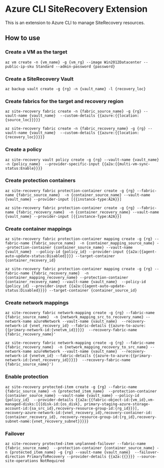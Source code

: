 # Azure CLI SiteRecovery Extension #
This is an extension to Azure CLI to manage SiteRecovery resources.

## How to use ##
### Create a VM as the target
`az vm create -n {vm_name} -g {vm_rg} --image Win2012Datacenter --public-ip-sku Standard --admin-password {password}`

### Create a SiteRecovery Vault
`az backup vault create -g {rg} -n {vault_name} -l {recovery_loc}`

### Create fabrics for the target and recovery region
`az site-recovery fabric create -n {fabric_source_name} -g {rg} --vault-name {vault_name} 
--custom-details {{azure:{{location:{source_loc}}}}}`  

`az site-recovery fabric create -n {fabric_recovery_name} -g {rg} --vault-name {vault_name} 
--custom-details {{azure:{{location:{recovery_loc}}}}}`

### Create a policy
`az site-recovery vault policy create -g {rg} --vault-name {vault_name} -n {policy_name} 
--provider-specific-input {{a2a:{{multi-vm-sync-status:Enable}}}}`

### Create protection containers
`az site-recovery fabric protection-container create -g {rg} --fabric-name {fabric_source_name} 
-n {container_source_name} --vault-name {vault_name} --provider-input [{{instance-type:A2A}}]`  

`az site-recovery fabric protection-container create -g {rg} --fabric-name {fabric_recovery_name} 
-n {container_recovery_name} --vault-name {vault_name} --provider-input [{{instance-type:A2A}}]`

### Create container mappings
`az site-recovery fabric protection-container mapping create -g {rg} --fabric-name {fabric_source_name} 
-n {container_mapping_source_name} --protection-container {container_source_name} --vault-name {vault_name} 
--policy-id {policy_id} --provider-input {{a2a:{{agent-auto-update-status:Disabled}}}} --target-container {container_recovery_id}`  

`az site-recovery fabric protection-container mapping create -g {rg} --fabric-name {fabric_recovery_name} 
-n {container_mapping_recovery_name} --protection-container {container_recovery_name} --vault-name {vault_name} 
--policy-id {policy_id} --provider-input {{a2a:{{agent-auto-update-status:Disabled}}}} --target-container {container_source_id}`

### Create network mappings
`az site-recovery fabric network-mapping create -g {rg} --fabric-name {fabric_source_name} 
-n {network_mapping_src_to_recovery_name} --network-name azureNetwork --vault-name {vault_name} 
--recovery-network-id {vnet_recovery_id} --fabric-details {{azure-to-azure:{{primary-network-id:{vnetvm_id}}}}} 
--recovery-fabric-name {fabric_recovery_name}'`  

`az site-recovery fabric network-mapping create -g {rg} --fabric-name {fabric_recovery_name} 
-n {network_mapping_recovery_to_src_name} --network-name azureNetwork --vault-name {vault_name} 
--recovery-network-id {vnetvm_id} --fabric-details {{azure-to-azure:{{primary-network-id:{vnet_recovery_id}}}}} 
--recovery-fabric-name {fabric_source_name}')`

### Enable protection
`az site-recovery protected-item create -g {rg} --fabric-name {fabric_source_name} -n {protected_item_name} 
--protection-container {container_source_name} --vault-name {vault_name} --policy-id {policy_id} 
--provider-details {{a2a:{{fabric-object-id:{vm_id},vm-managed-disks:[{{disk-id:{os_disk},
primary-staging-azure-storage-account-id:{sa_src_id},recovery-resource-group-id:{rg_id}}}],
recovery-azure-network-id:{vnet_recovery_id},recovery-container-id:{container_recovery_id},
recovery-resource-group-id:{rg_id},recovery-subnet-name:{vnet_recovery_subnet}}}}}`

### Failover
`az site-recovery protected-item unplanned-failover --fabric-name {fabric_source_name} 
--protection-container {container_source_name} -n {protected_item_name} -g {rg} --vault-name {vault_name} 
--failover-direction PrimaryToRecovery --provider-details {{a2a:{{}}}} --source-site-operations NotRequired`
